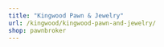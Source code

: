 ```yaml
---
title: "Kingwood Pawn & Jewelry"
url: /kingwood/kingwood-pawn-and-jewelry/
shop: pawnbroker
---
```

